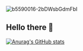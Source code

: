 ![b5590016-2bDWsbGdmFbI](https://github.com/DEHarshit/DEHarshit/assets/166146495/d84a5b43-6884-4768-a0a3-8a1d4b7edff6)
## Hello there 👋

[![Anurag's GitHub stats](https://github-readme-stats.vercel.app/api?username=DEHarshit)](https://github.com/anuraghazra/github-readme-stats)
